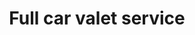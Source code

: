 ---
title: "Full car valet service"
alt: "Complete service covering both the exterior and interior of the vehicle, including waxing, polishing, and upholstery cleaning"
description: "Complete service including waxing, polishing, and upholstery cleaning"
category: "mobile-car-wash"
subcategory: "full-car-valet"
image: "/mobile-car-wash/full-car-valet.png"
ogImage: "/mobile-car-wash/full-car-valet.png"
colour: "blue"
pathtxt: "Full car valet"
published: true
---